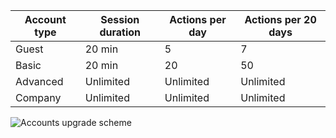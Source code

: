 |Account type|Session duration|Actions per day|Actions per 20 days|
|--|--|--|--|
|Guest|20 min|5|7|
|Basic|20 min|20|50|
|Advanced|Unlimited|Unlimited|Unlimited|
|Company|Unlimited|Unlimited|Unlimited|

![Accounts upgrade scheme](http://www.plantuml.com/plantuml/png/bOxBIaCn443tynK3xeH24Ofm5zBgmWyGL-9YUZEjWJnACb63-E-EvZwGAqANcPoPSxPPA4dn3XmV12LYiiSNGMCJzs9Z05126EyBPm5ukdp6rUgcFV72VSF7H1KWHANsKIHwZ8S1-01uu9prJeTNQ_Gs5E6CdjvXztC-uuaJ6geTRdwDbDPfxl0QFiU6Mygs1sYdjQ8DXehApiMtHKT3pkZG_xz3DkkvP6TUAVHi1dTVAG0qbNPDtukQQMyEoaZ183LZ1u_1MMz5TsVRNVGd2dMGxLrXWEcI-aPWeHiNPzj_CjXoCCMxBm00 "Account type upgrades")
